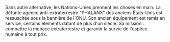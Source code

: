 Sans autre alternative, les Nations-Unies prennent les choses en main.
La défunte agence anti-extraterrestre "PHALANX" des anciens États-Unis
est ressuscitée sous la bannière de l'ONU. Son ancien équipement est
remis en service, certains éléments datant de plus d'un siècle. Sa
mission : combattre la menace extraterrestre et garantir la survie de
l'espèce humaine à tout prix.